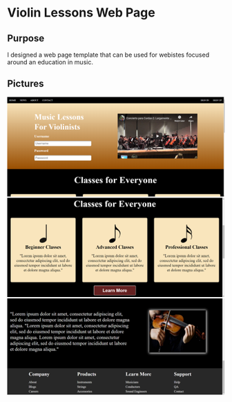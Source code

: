 # Violin Lessons Web Page

## Purpose

I designed a web page template that can be used for webistes focused around an education in music. 

## Pictures

![WebPageImage1](https://github.com/MyNameIsAditya/ViolinLessons/blob/master/readme_images/image1.png)
![WebPageImage1](https://github.com/MyNameIsAditya/ViolinLessons/blob/master/readme_images/image2.png)
![WebPageImage1](https://github.com/MyNameIsAditya/ViolinLessons/blob/master/readme_images/image3.png)

